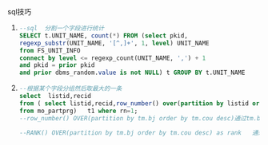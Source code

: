sql技巧

1. ```sql
   --sql  分割一个字段进行统计
   SELECT t.UNIT_NAME, count(*) FROM (select pkid,
   regexp_substr(UNIT_NAME, '[^,]+', 1, level) UNIT_NAME
   from FS_UNIT_INFO
   connect by level <= regexp_count(UNIT_NAME, ',') + 1
   and pkid = prior pkid
   and prior dbms_random.value is not NULL) t GROUP BY t.UNIT_NAME
   ```

   

2. ```sql
   --根据某个字段分组然后取最大的一条
   select  listid,recid   
   from ( select listid,recid,row_number() over(partition by listid order by    recid desc) rn  
   from mo_partprg)   t1 where rn=1;  
   --row_number() OVER(partition by tm.bj order by tm.cou desc)通过tm.bj进行结果内分组，分组后按照tm.cou进行排序,组内排序后再加上一个组内行号（这样可以按照组内的行号取组内的123...行）
   
   --RANK() OVER(partition by tm.bj order by tm.cou desc) as rank   通过tm.bj进行结果内分组，分组后按照tm.cou进行排序，组内排序后再做Rank（tm.cou相同的为同一个rank，通过rank可以取到同为最大值的多行）
   ```

   